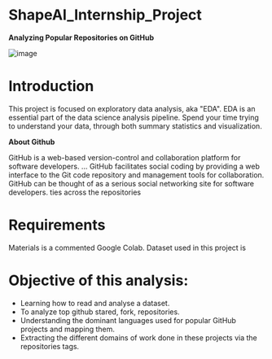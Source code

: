 # ShapeAI_Internship_Project
**Analyzing Popular Repositories on GitHub**

![image](https://user-images.githubusercontent.com/84913669/133401418-66e6ec32-e342-49a4-bba5-e7b1841aef7d.png)


# **Introduction**
This project is focused on exploratory data analysis, aka "EDA". EDA is an essential part of the data science analysis pipeline.
Spend your time trying to understand your data, through both summary statistics and visualization.

**About Github**

GitHub is a web-based version-control and collaboration platform for software developers. ... GitHub facilitates social coding by providing a web interface to the Git code repository and management tools for collaboration. GitHub can be thought of as a serious social networking site for software developers.
ties across the repositories

# **Requirements**
Materials is a commented Google Colab.
Dataset used in this project is 

# **Objective of this analysis:**

  - Learning how to read and analyse a dataset.
  - To analyze top github stared, fork, repositories.
  - Understanding the dominant languages used for popular GitHub projects and mapping them.
  - Extracting the different domains of work done in these projects via the repositories tags.

